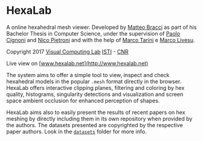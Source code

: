# HexaLab
A online hexahedral mesh viewer.
Developed by [Matteo Bracci](https://github.com/c4stan) as part of his Bachelor Thesis in Computer Science, under the supervision of [Paolo Cignoni](http://vcg.isti.cnr.it/~cignoni) and [Nico Pietroni](http://vcg.isti.cnr.it/~pietroni) and with the help of [Marco Tarini](http://vcg.isti.cnr.it/~tarini/) e [Marco Livesu](http://pers.ge.imati.cnr.it/livesu/).

Copyright 2017 
[Visual Computing Lab](http://vcg.isti.cnr.it)
[ISTI](http://www.isti.cnr.it) - [CNR](http://www.cnr.it)

Live view on [www.hexalab.net](http://www.hexalab.net)

The system aims to offer a simple tool to view, inspect and check hexahedral models in the popular `.mesh` format directly in the browser. HexaLab offers interactive clipping planes, filtering and coloring by hex quality, histograms, singularity detections and visualization and screen space ambient occlusion for enhanced perception of shapes. 

HexaLab aims also to easily present the results of recent papers on hex meshing by directly including them in its own repository when provided by the authors. The datasets presented are copyrighted by the respective paper authors. Look in the [`datasets`](https://github.com/cnr-isti-vclab/HexaLab/tree/master/datasets) folder for more info.
